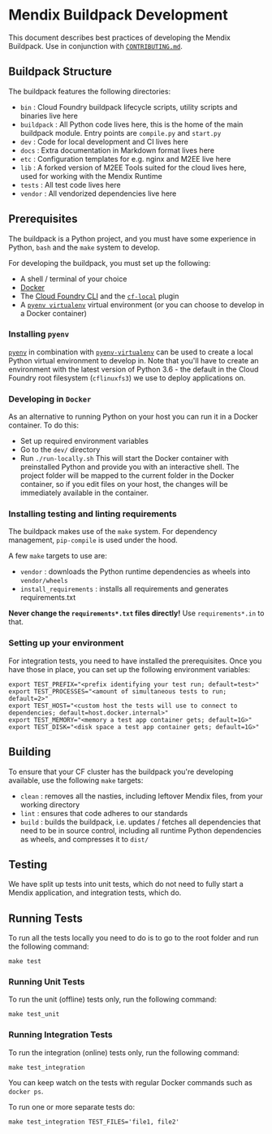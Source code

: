 # Mendix Buildpack Development

This document describes best practices of developing the Mendix Buildpack. Use in conjunction with [`CONTRIBUTING.md`](CONTRIBUTING.md).

## Buildpack Structure

The buildpack features the following directories:

* `bin` : Cloud Foundry buildpack lifecycle scripts, utility scripts and binaries live here
* `buildpack` : All Python code lives here, this is the home of the main buildpack module. Entry points are `compile.py` and `start.py`
* `dev` : Code for local development and CI lives here
* `docs` : Extra documentation in Markdown format lives here
* `etc` : Configuration templates for e.g. nginx and M2EE live here
* `lib` : A forked version of M2EE Tools suited for the cloud lives here, used for working with the Mendix Runtime
* `tests` : All test code lives here
* `vendor` : All vendorized dependencies live here

## Prerequisites

The buildpack is a Python project, and you must have some experience in Python, `bash` and the `make` system to develop.

For developing the buildpack, you must set up the following:

* A shell / terminal of your choice
* [Docker](https://www.docker.com/)
* The [Cloud Foundry CLI](https://docs.cloudfoundry.org/cf-cli/install-go-cli.html) and the [`cf-local`](https://github.com/cloudfoundry-incubator/cflocal) plugin
* A [`pyenv virtualenv`](https://github.com/pyenv/pyenv-virtualenv) virtual environment (or you can choose to develop in a Docker container)

### Installing `pyenv`

[`pyenv`](https://github.com/pyenv/pyenv) in combination with [`pyenv-virtualenv`](https://github.com/pyenv/pyenv-virtualenv) can be used to create a local Python virtual environment to develop in. Note that you'll have to create an environment with the latest version of Python 3.6 - the default in the Cloud Foundry root filesystem (`cflinuxfs3`) we use to deploy applications on.

### Developing in `Docker`

As an alternative to running Python on your host you can run it in a Docker container. To do this:

* Set up required environment variables
* Go to the `dev/` directory
* Run `./run-locally.sh`
This will start the Docker container with preinstalled Python and provide you with an interactive shell.
The project folder will be mapped to the current folder in the Docker container, so if you edit files on your host, the changes will be immediately available in the container.

### Installing testing and linting requirements

The buildpack makes use of the `make` system. For dependency management, `pip-compile` is used under the hood.

A few `make` targets to use are:

* `vendor` : downloads the Python runtime dependencies as wheels into `vendor/wheels`
* `install_requirements` : installs all requirements and generates requirements.txt

**Never change the `requirements*.txt` files directly!** Use `requirements*.in` to that.

### Setting up your environment

For integration tests, you need to have installed the prerequisites. Once you have those in place, you can set up the following environment variables:

``` shell
export TEST_PREFIX="<prefix identifying your test run; default=test>"
export TEST_PROCESSES="<amount of simultaneous tests to run; default=2>"
export TEST_HOST="<custom host the tests will use to connect to dependencies; default=host.docker.internal>"
export TEST_MEMORY="<memory a test app container gets; default=1G>"
export TEST_DISK="<disk space a test app container gets; default=1G>"
```

## Building

To ensure that your CF cluster has the buildpack you're developing available, use the following `make` targets:

* `clean` : removes all the nasties, including leftover Mendix files, from your working directory
* `lint` : ensures that code adheres to our standards
* `build` : builds the buildpack, i.e. updates / fetches all dependencies that need to be in source control, including all runtime Python dependencies as wheels, and compresses it to `dist/`

## Testing

We have split up tests into unit tests, which do not need to fully start a Mendix application, and integration tests, which do.

## Running Tests

To run all the tests locally you need to do is to go to the root folder and run the following command:

``` shell
make test
```

### Running Unit Tests

To run the unit (offline) tests only, run the following command:

``` shell
make test_unit
```

### Running Integration Tests

To run the integration (online) tests only, run the following command:

``` shell
make test_integration
```

You can keep watch on the tests with regular Docker commands such as `docker ps`.

To run one or more separate tests do:

``` shell
make test_integration TEST_FILES='file1, file2'
```
